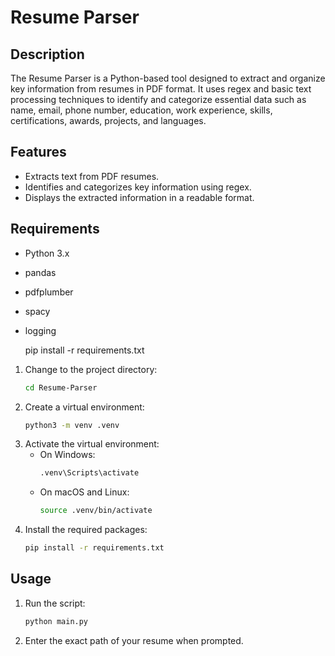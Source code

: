 # Resume Parser

## Description
The Resume Parser is a Python-based tool designed to extract and organize key information from resumes in PDF format. It uses regex and basic text processing techniques to identify and categorize essential data such as name, email, phone number, education, work experience, skills, certifications, awards, projects, and languages.

## Features
- Extracts text from PDF resumes.
- Identifies and categorizes key information using regex.
- Displays the extracted information in a readable format.

## Requirements
- Python 3.x
- pandas
- pdfplumber
- spacy
- logging

  pip install -r requirements.txt
1. Change to the project directory:
    ```bash
    cd Resume-Parser
    ```
2. Create a virtual environment:
    ```bash
    python3 -m venv .venv
    ```
3. Activate the virtual environment:
    - On Windows:
        ```bash
        .venv\Scripts\activate
        ```
    - On macOS and Linux:
        ```bash
        source .venv/bin/activate
        ```
4. Install the required packages:
    ```bash
    pip install -r requirements.txt
    ```

## Usage
1. Run the script:
    ```bash
    python main.py
    ```
2. Enter the exact path of your resume when prompted.

